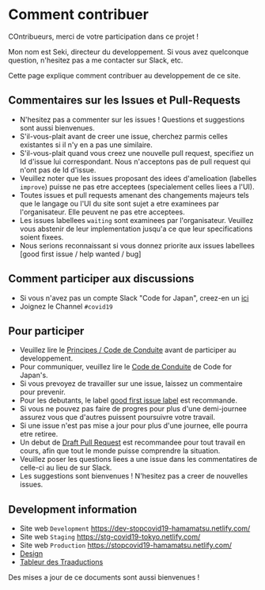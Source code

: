 # Comment contribuer

COntribueurs, merci de votre participation dans ce projet !

Mon nom est Seki, directeur du developpement. Si vous avez quelconque question, n'hesitez pas a me contacter sur Slack, etc.

Cette page explique comment contribuer au developpement de ce site.

## Commentaires sur les Issues et Pull-Requests
* N'hesitez pas a commenter sur les issues ! Questions et suggestions sont aussi bienvenues.
* S'il-vous-plait avant de creer une issue, cherchez parmis celles existantes si il n'y en a pas une similaire.
* S'il-vous-plait quand vous creez une nouvelle pull request, specifiez un Id d'issue lui correspondant. Nous n'acceptons pas de pull request qui n'ont pas de Id d'issue.
* Veuillez noter que les issues proposant des idees d'amelioation (labelles `improve`) puisse ne pas etre acceptees (specialement celles liees a l'UI).
* Toutes issues et pull requests amenant des changements majeurs tels que le langage ou l'UI du site sont sujet a etre examinees par l'organisateur. Elle peuvent ne pas etre acceptees.
* Les issues labellees `waiting` sont examinees par l'organisateur. Veuillez vous abstenir de leur implementation jusqu'a ce que leur specifications soient fixees.
* Nous serions reconnaissant si vous donnez priorite aux issues labellees [good first issue / help wanted / bug]

## Comment participer aux discussions
* Si vous n'avez pas un compte Slack "Code for Japan", creez-en un [ici](https://cfjslackin.herokuapp.com/)
* Joignez le Channel `#covid19`

## Pour participer
* Veuillez lire le [Principes / Code de Conduite](./CODE_OF_CONDUCT.md) avant de participer au developpement.
* Pour communiquer, veuillez lire le [Code de Conduite](https://github.com/codeforjapan/codeofconduct) de Code for Japan's.
* Si vous prevoyez de travailler sur une issue, laissez un commentaire pour prevenir.
* Pour les debutants, le label [good first issue label](https://github.com/tokyo-metropolitan-gov/covid19/issues?q=is%3Aissue+is%3Aopen+label%3A%22good+first+issue%22) est recommande.
* Si vous ne pouvez pas faire de progres pour plus d'une demi-journee assurez vous que d'autres puissent poursuivre votre travail.
* Si une issue n'est pas mise a jour pour plus d'une journee, elle pourra etre retiree.
* Un debut de [Draft Pull Request](https://help.github.com/en/github/collaborating-with-issues-and-pull-requests/about-pull-requests#draft-pull-requests) est recommandee pour tout travail en cours, afin que tout le monde puisse comprendre la situation.
* Veuillez poser les questions liees a une issue dans les commentatires de celle-ci au lieu de sur Slack.
* Les suggestions sont bienvenues ! N'hesitez pas a creer de nouvelles issues.

## Development information
* Site web `Development` https://dev-stopcovid19-hamamatsu.netlify.com/
* Site web `Staging` https://stg-covid19-tokyo.netlify.com/
* Site web `Production` https://stopcovid19-hamamatsu.netlify.com/
* [Design](https://www.figma.com/file/V7vt80p2gauhdgTZeVNbgj/UI%E3%83%87%E3%82%B6%E3%82%A4%E3%83%B3?node-id=121%3A156)
* [Tableur des Traaductions](https://docs.google.com/spreadsheets/d/1avT6QGInyQseYjoc_TxL8RPZfutyvrv4BtJkXfk1Nko)

Des mises a jour de ce documents sont aussi bienvenues !
